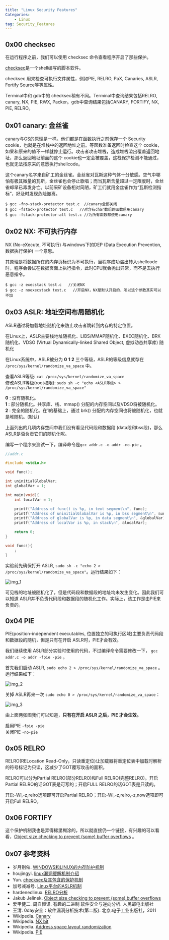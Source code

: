 ```yaml
---
title: "Linux Security Features"
Categories:
    - Linux
tag: Security_Features
---
```


## 0x00 checksec

在运行程序之前，我们可以使用 checksec 命令查看程序开启了那些保护。

[checksec](https://github.com/slimm609/checksec.sh/)是一个shell编写的脚本软件。

checksec 用来检查可执行文件属性，例如PIE, RELRO, PaX, Canaries, ASLR, Fortify Source等等属性。

Terminal中和 gdb中的 checksec稍有不同。Terminal中查询结果包括RELRO, canary, NX, PIE, RWX, Packer。gdb中查询结果包括CANARY, FORTIFY, NX, PIE, RELRO。

<!-- more -->

## 0x01 canary: 金丝雀

canary与GS的原理是一样。他们都是在函数执行之前保存一个 Security cookie，也就是在堆栈中的返回地址之前。等函数准备返回时检查这个 cookie，如果和原来的值不一样就停止运行。攻击者攻击堆栈，造成堆栈溢出覆盖返回地址，那么返回地址前面的这个 cookie也一定会被覆盖，这栈保护检测不能通过，也就无法按原来的意愿执行shellcode。

这个canary名字来自矿工的金丝雀。金丝雀对瓦斯这种气体十分敏感。空气中哪怕有极其微量的瓦斯，金丝雀也会停止歌唱；而当瓦斯含量超过一定限度时，金丝雀却早已毒发身亡。以前采矿设备相对简陋，矿工们就用金丝雀作为“瓦斯检测指标”，好及时发现危险撤离。

```shell
$ gcc -fno-stack-protector test.c  //canary全部关闭
$ gcc -fstack-protector test.c   //对含有char数组的函数启用canary
$ gcc -fstack-protector-all test.c //为所有函数都使用canary
```

## 0x02 NX: 不可执行内存

NX (No-eXecute, 不可执行) 与windows下的DEP (Data Execution Prevention, 数据执行保护) 一个意思。

其原理是将数据所在的内存页标识为不可执行，当程序成功溢出转入shellcode时，程序会尝试在数据页面上执行指令，此时CPU就会抛出异常，而不是去执行恶意指令。

```shell
$ gcc -z execstack test.c   //关闭NX
$ gcc -z noexecstack test.c   //开启NX，NX是默认开启的，所以这个参数其实可以不加
```

## 0x03 ASLR: 地址空间布局随机化

ASLR通过将加载地址随机化来防止攻击者跳转到内存的特定位置。

在Linux上，ASLR主要栈地址随机化、LIBS/MMAP随机化、EXEC随机化、BRK随机化、VDSO (Virtual Dynamically-linked Shared Object, 虚拟动态共享库) 随机化

在Linux系统中，ASLR被分为 __0__ __1__ __2__ 三个等级，ASLR的等级信息就存在 `/proc/sys/kernel/randomize_va_space` 中。

查看ASLR等级: `cat /proc/sys/kernel/randomize_va_space`  
修改ASLR等级(root权限): `sudo sh -c "echo <ASLR等级> > /proc/sys/kernel/randomize_va_space"`

__0__ : 没有随机化。  
__1__ : 部分随机化。共享库、栈、mmap() 分配的内存空间以及VDSO将被随机化。  
__2__ : 完全的随机化。在1的基础上，通过 brk() 分配的内存空间也将被随机化，也就是堆随机。(默认)  

上面列出的几项内存空间中我们没有看见代码段和数据段 (data段和bss段)，那么 ASLR是否负责它们的随机化呢。

编写一个程序来测试一下，编译命令是`gcc addr.c -o addr -no-pie` 。

```c
//addr.c

#include <stdio.h>

void func();

int uninitialGlobalVar;
int globalVar = 1;

int main(void){
    int localVar = 1;

    printf("Address of func() is %p, in text segment\n", func);
    printf("Address of uninitialGlobalVar is %p, in bss segment\n", &uninitialGlobalVar);
    printf("Address of globalVar is %p, in data segment\n", &globalVar);
    printf("Address of localVar is %p, in stack\n", &localVar);

    return 0;
}

void func(){
    ;
}
```

实验前先确保打开 ASLR, `sudo sh -c "echo 2 > /proc/sys/kernel/randomize_va_space"`。运行结果如下：

![img_1](/images/posts/Linux安全机制/img_1.png)

可见栈的地址被随机化了，但是代码段和数据段的地址均未发生变化。因此我们可以知道 ASLR并不负责代码段和数据段的随机化工作。实际上，该工作是由PIE来负责的。

## 0x04 PIE

PIE(position-independent executables, 位置独立的可执行区域)主要负责代码段和数据段的随机，但是只有在开启 ASLR时，PIE才会有效。

我们继续使用 ASLR部分实验时使用的代码，不过编译命令需要修改一下， `gcc addr.c -o addr -fpie -pie` 。

首先我们启动 ASLR, `sudo echo 2 > /proc/sys/kernel/randomize_va_space` 。运行结果如下：

![img_2](/images/posts/Linux安全机制/img_2.png)

关掉 ASLR再来一次 `sudo echo 0 > /proc/sys/kernel/randomize_va_space`：

![img_3](/images/posts/Linux安全机制/img_3.png)

由上面两张图我们可以知道，__只有在开启 ASLR 之后，PIE 才会生效。__

启用PIE `-fpie -pie`  
关闭PIE `-no-pie`  

## 0x05 RELRO

RELRO(RELocation Read-Only，只读重定位)让加载器将重定位表中加载时解析的符号标记为只读，这减少了GOT覆写攻击的面积。

RELRO可以分为Partial RELRO(部分RELRO)和Full RELRO(完整RELRO)。开启Partial RELRO的话GOT表是可写的；开启FULL RELRO的话GOT表是只读的。

开启-Wl,-z,relro选项即可开启Partial RELRO；开启-Wl,-z,relro,-z,now选项即可开启Full RELRO。

## 0x06 FORTIFY

这个保护机制我也是弄得稀里糊涂的，所以就直接仍一个链接，有兴趣的可以看看，[Object size checking to prevent (some) buffer overflows](https://gcc.gnu.org/ml/gcc-patches/2004-09/msg02055.html) 。

## 0x07 参考资料

+ 岁月别催. [WINDOWS和LINUX的内存防护机制](https://blog.csdn.net/x_nirvana/article/details/61420056)
+ houjingyi. [linux漏洞缓解机制介绍](https://bbs.pediy.com/thread-226696.htm)
+ Yun. [checksec及其包含的保护机制](http://yunnigu.dropsec.xyz/2016/10/08/checksec%E5%8F%8A%E5%85%B6%E5%8C%85%E5%90%AB%E7%9A%84%E4%BF%9D%E6%8A%A4%E6%9C%BA%E5%88%B6/)
+ 加号减减号. [Linux平台的ASLR机制](https://blog.csdn.net/plus_re/article/details/79199772)
+ hardenedlinux. [RELRO分析](https://hardenedlinux.github.io/2016/11/25/RelRO.html)
+ Jakub Jelinek. [Object size checking to prevent (some) buffer overflows](https://gcc.gnu.org/ml/gcc-patches/2004-09/msg02055.html)
+ 爱甲健二. 周自恒译. 有趣的二进制 软件安全与逆向分析. 人民邮电出版社
+ 王清. 0day安全：软件漏洞分析技术(第二版). 北京:电子工业出版社，2011
+ Wikipedia. [Canary](https://en.wikipedia.org/wiki/Buffer_overflow_protection#Canaries)
+ Wikipedia. [NX bit](https://en.wikipedia.org/wiki/NX_bit)
+ Wikipedia. [Address space layout randomization](https://en.wikipedia.org/wiki/Address_space_layout_randomization)
+ Wikipedia. [PIE](https://en.wikipedia.org/wiki/Position-independent_code)